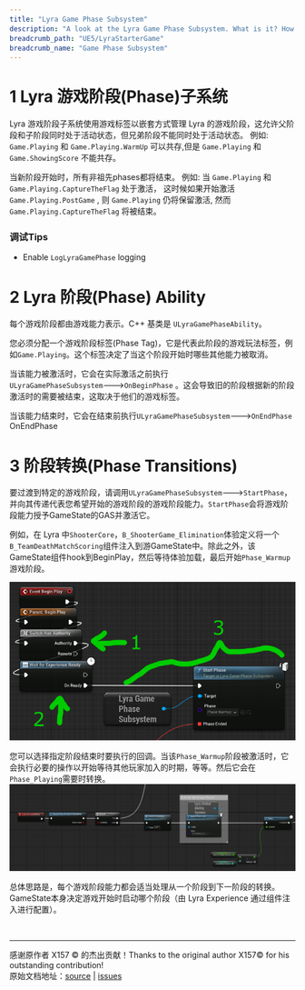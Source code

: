 ```yaml
---
title: "Lyra Game Phase Subsystem"
description: "A look at the Lyra Game Phase Subsystem. What is it? How does it work?"
breadcrumb_path: "UE5/LyraStarterGame"
breadcrumb_name: "Game Phase Subsystem"
---
```


# 1 Lyra 游戏阶段(Phase)子系统 

Lyra 游戏阶段子系统使用游戏标签以嵌套方式管理 Lyra 的游戏阶段，这允许父阶段和子阶段同时处于活动状态，但兄弟阶段不能同时处于活动状态。
例如: `Game.Playing` 和 `Game.Playing.WarmUp` 可以共存,但是 `Game.Playing` 和 `Game.ShowingScore` 不能共存。

当新阶段开始时，所有非祖先phases都将结束。
例如: 当 `Game.Playing` 和 `Game.Playing.CaptureTheFlag` 处于激活， 这时候如果开始激活 `Game.Playing.PostGame` , 则 `Game.Playing` 仍将保留激活, 然而 `Game.Playing.CaptureTheFlag` 将被结束。


### 调试Tips

- Enable `LogLyraGamePhase` logging


# 2 Lyra 阶段(Phase) Ability

每个游戏阶段都由游戏能力表示。C++ 基类是 `ULyraGamePhaseAbility`。

您必须分配一个游戏阶段标签(Phase Tag)，它是代表此阶段的游戏玩法标签，例如`Game.Playing`。这个标签决定了当这个阶段开始时哪些其他能力被取消。

当该能力被激活时，它会在实际激活之前执行 `ULyraGamePhaseSubsystem`🡒`OnBeginPhase` 。这会导致旧的阶段根据新的阶段激活时的需要被结束，这取决于他们的游戏标签。

当该能力结束时，它会在结束前执行`ULyraGamePhaseSubsystem`🡒`OnEndPhase` OnEndPhase

# 3 阶段转换(Phase Transitions) 

要过渡到特定的游戏阶段，请调用`ULyraGamePhaseSubsystem`🡒`StartPhase`，并向其传递代表您希望开始的游戏阶段的游戏阶段能力。`StartPhase`会将游戏阶段能力授予GameState的GAS并激活它。

例如，在 Lyra 中`ShooterCore`，`B_ShooterGame_Elimination`体验定义将一个`B_TeamDeathMatchScoring`组件注入到游GameState中。除此之外，该GameState组件hook到BeginPlay，然后等待体验加载，最后开始`Phase_Warmup`游戏阶段。

![StartPhase](./screenshots/StartPhase.png)

您可以选择指定阶段结束时要执行的回调。当该`Phase_Warmup`阶段被激活时，它会执行必要的操作以开始等待其他玩家加入的时期，等等。然后它会在`Phase_Playing`需要时转换。
![PhaseWarmup](./screenshots/PhaseWarmup.png)

总体思路是，每个游戏阶段能力都会适当处理从一个阶段到下一阶段的转换。GameState本身决定游戏开始时启动哪个阶段（由 Lyra Experience 通过组件注入进行配置）。


<br/>
<hr/>
<div class="container">
    <p> 感谢原作者 X157 &copy; 的杰出贡献！Thanks to the original author X157&copy; for his outstanding contribution!<br/>
        原始文档地址：<a href="https://x157.github.io">source</a> | <a href="https://github.com/x157/x157.github.io/issues">issues</a>
    </p>
</div>